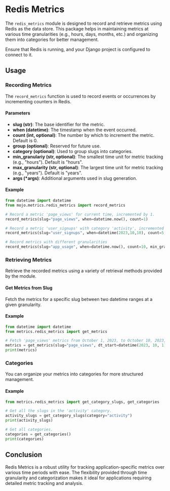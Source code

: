 # Redis Metrics

The `redis_metrics` module is designed to record and retrieve metrics using Redis as the data store. This package helps in maintaining metrics at various time granularities (e.g., hours, days, months, etc.) and organizing them into categories for better management.

Ensure that Redis is running, and your Django project is configured to connect to it.

## Usage

### Recording Metrics

The `record_metrics` function is used to record events or occurrences by incrementing counters in Redis.

#### Parameters

- **slug (str)**: The base identifier for the metric.
- **when (datetime)**: The timestamp when the event occurred.
- **count (int, optional)**: The number by which to increment the metric. Default is 0.
- **group (optional)**: Reserved for future use.
- **category (optional)**: Used to group slugs into categories.
- **min_granulariy (str, optional)**: The smallest time unit for metric tracking (e.g., "hours"). Default is "hours".
- **max_granularity (str, optional)**: The largest time unit for metric tracking (e.g., "years"). Default is "years".
- **args (*args)**: Additional arguments used in slug generation.

#### Example

```python
from datetime import datetime
from mojo.metrics.redis_metrics import record_metrics

# Record a metric 'page_views' for current time, incremented by 1.
record_metrics(slug="page_views", when=datetime.now(), count=1)

# Record a metric 'user_signups' with category 'activity', incremented by 5 at specific time.
record_metrics(slug="user_signups", when=datetime(2023,10,10), count=5, category="activity")

# Record metrics with different granularities
record_metrics(slug="app_usage", when=datetime.now(), count=10, min_granulariy="minutes", max_granularity="days")
```

### Retrieving Metrics

Retrieve the recorded metrics using a variety of retrieval methods provided by the module.

#### Get Metrics from Slug

Fetch the metrics for a specific slug between two datetime ranges at a given granularity.

#### Example

```python
from datetime import datetime
from metrics.redis_metrics import get_metrics

# Fetch 'page_views' metrics from October 1, 2023, to October 10, 2023, with hourly granularity.
metrics = get_metrics(slug="page_views", dt_start=datetime(2023, 10, 1), dt_end=datetime(2023, 10, 10), granularity="hours")
print(metrics)
```

### Categories

You can organize your metrics into categories for more structured management.

#### Example

```python
from metrics.redis_metrics import get_category_slugs, get_categories

# Get all the slugs in the 'activity' category.
activity_slugs = get_category_slugs(category="activity")
print(activity_slugs)

# Get all categories.
categories = get_categories()
print(categories)
```

## Conclusion

Redis Metrics is a robust utility for tracking application-specific metrics over various time periods with ease. The flexibility provided through time granularity and categorization makes it ideal for applications requiring detailed metric tracking and analysis.

